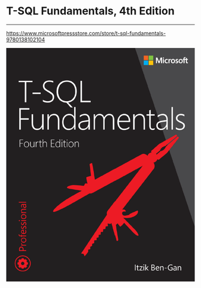 # T-SQL Fundamentals, 4th Edition

---

<https://www.microsoftpressstore.com/store/t-sql-fundamentals-9780138102104>

![](cover.png)

